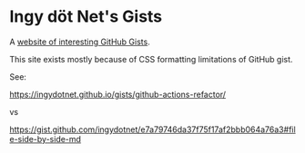 Ingy döt Net's Gists
====================

A [website of interesting GitHub Gists](
https://ingydotnet.github.io/gists/).

This site exists mostly because of CSS formatting limitations of GitHub gist.

See:

<https://ingydotnet.github.io/gists/github-actions-refactor/>

vs

<https://gist.github.com/ingydotnet/e7a79746da37f75f17af2bbb064a76a3#file-side-by-side-md>

